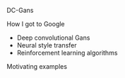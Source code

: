 DC-Gans



How I got to Google





* Deep convolutional Gans
* Neural style transfer
* Reinforcement learning algorithms





Motivating examples


